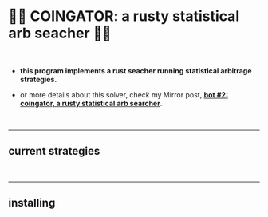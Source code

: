 # 🐊🤖 COINGATOR: a rusty statistical arb seacher 👾✨

<br>

* **this program implements a rust seacher running statistical arbitrage strategies.**

* or more details about this solver, check my Mirror post, **[bot #2: coingator, a rusty statistical arb searcher]()**.


<br>

---

## current strategies


<br>

---

## installing
